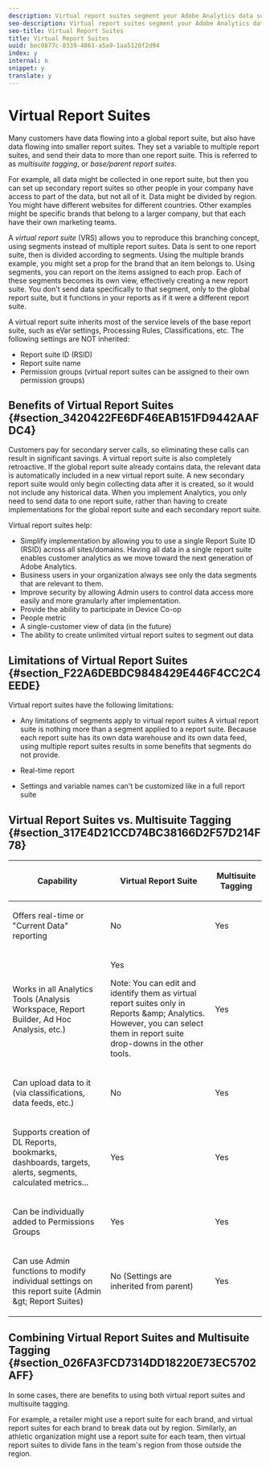 ```yaml
---
description: Virtual report suites segment your Adobe Analytics data so you can control access to each segment.
seo-description: Virtual report suites segment your Adobe Analytics data so you can control access to each segment.
seo-title: Virtual Report Suites
title: Virtual Report Suites
uuid: bec0877c-8339-4861-a5a9-1aa5120f2d94
index: y
internal: n
snippet: y
translate: y
---
```


# Virtual Report Suites

Many customers have data flowing into a global report suite, but also have data flowing into smaller report suites. They set a variable to multiple report suites, and send their data to more than one report suite. This is referred to as *multisuite tagging*, or *base/parent report suites*. 

For example, all data might be collected in one report suite, but then you can set up secondary report suites so other people in your company have access to part of the data, but not all of it. Data might be divided by region. You might have different websites for different countries. Other examples might be specific brands that belong to a larger company, but that each have their own marketing teams. 

A *virtual report suite* (VRS) allows you to reproduce this branching concept, using segments instead of multiple report suites. Data is sent to one report suite, then is divided according to segments. Using the multiple brands example, you might set a prop for the brand that an item belongs to. Using segments, you can report on the items assigned to each prop. Each of these segments becomes its own view, effectively creating a new report suite. You don't send data specifically to that segment, only to the global report suite, but it functions in your reports as if it were a different report suite. 

A virtual report suite inherits most of the service levels of the base report suite, such as eVar settings, Processing Rules, Classifications, etc. The following settings are NOT inherited: 


* Report suite ID (RSID)
* Report suite name
* Permission groups (virtual report suites can be assigned to their own permission groups)


## Benefits of Virtual Report Suites {#section_3420422FE6DF46EAB151FD9442AAFDC4}

Customers pay for secondary server calls, so eliminating these calls can result in significant savings. A virtual report suite is also completely retroactive. If the global report suite already contains data, the relevant data is automatically included in a new virtual report suite. A new secondary report suite would only begin collecting data after it is created, so it would not include any historical data. When you implement Analytics, you only need to send data to one report suite, rather than having to create implementations for the global report suite and each secondary report suite. 

Virtual report suites help: 


* Simplify implementation by allowing you to use a single Report Suite ID (RSID) across all sites/domains. Having all data in a single report suite enables customer analytics as we move toward the next generation of Adobe Analytics.
* Business users in your organization always see only the data segments that are relevant to them.
* Improve security by allowing Admin users to control data access more easily and more granularly after implementation.
* Provide the ability to participate in Device Co-op
* People metric
* A single-customer view of data (in the future)
* The ability to create unlimited virtual report suites to segment out data


## Limitations of Virtual Report Suites {#section_F22A6DEBDC9848429E446F4CC2C4EEDE}

Virtual report suites have the following limitations: 


* Any limitations of segments apply to virtual report suites A virtual report suite is nothing more than a segment applied to a report suite. Because each report suite has its own data warehouse and its own data feed, using multiple report suites results in some benefits that segments do not provide. 

* Real-time report
* Settings and variable names can't be customized like in a full report suite


## Virtual Report Suites vs. Multisuite Tagging {#section_317E4D21CCD74BC38166D2F57D214F78}



<table id="table_9031118A5F79494698FD824F2B3C0EC9"> 
 <thead> 
  <tr> 
   <th colname="col1" class="entry"> <p>Capability </p> </th> 
   <th colname="col2" class="entry"> <p>Virtual Report Suite </p> </th> 
   <th colname="col3" class="entry"> <p>Multisuite Tagging </p> </th> 
  </tr> 
 </thead>
 <tbody> 
  <tr> 
   <td colname="col1"> <p>Offers real-time or "Current Data" reporting </p> </td> 
   <td colname="col2"> <p>No </p> </td> 
   <td colname="col3"> <p>Yes </p> </td> 
  </tr> 
  <tr> 
   <td colname="col1"> <p>Works in all Analytics Tools (Analysis Workspace, Report Builder, Ad Hoc Analysis, etc.) </p> </td> 
   <td colname="col2"> <p>Yes </p> <p> <p>Note:  You can edit and identify them as virtual report suites only in Reports &amp;amp; Analytics. However, you can select them in report suite drop-downs in the other tools. </p> </p> </td> 
   <td colname="col3"> <p>Yes </p> </td> 
  </tr> 
  <tr> 
   <td colname="col1"> <p>Can upload data to it (via classifications, data feeds, etc.) </p> </td> 
   <td colname="col2"> <p>No </p> </td> 
   <td colname="col3"> <p>Yes </p> </td> 
  </tr> 
  <tr> 
   <td colname="col1"> <p>Supports creation of DL Reports, bookmarks, dashboards, targets, alerts, segments, calculated metrics... </p> </td> 
   <td colname="col2"> <p>Yes </p> </td> 
   <td colname="col3"> <p>Yes </p> </td> 
  </tr> 
  <tr> 
   <td colname="col1"> <p>Can be individually added to Permissions Groups </p> </td> 
   <td colname="col2"> <p>Yes </p> </td> 
   <td colname="col3"> <p>Yes </p> </td> 
  </tr> 
  <tr> 
   <td colname="col1"> <p>Can use Admin functions to modify individual settings on this report suite (Admin &amp;gt; Report Suites) </p> </td> 
   <td colname="col2"> <p>No (Settings are inherited from parent) </p> </td> 
   <td colname="col3"> <p>Yes </p> </td> 
  </tr> 
 </tbody> 
</table>


## Combining Virtual Report Suites and Multisuite Tagging {#section_026FA3FCD7314DD18220E73EC5702AFF}

In some cases, there are benefits to using both virtual report suites and multisuite tagging. 

For example, a retailer might use a report suite for each brand, and virtual report suites for each brand to break data out by region. Similarly, an athletic organization might use a report suite for each team, then virtual report suites to divide fans in the team's region from those outside the region. 
